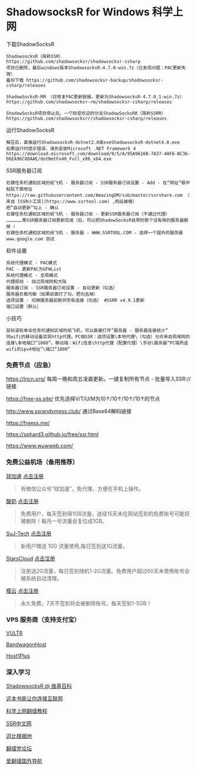 # ShadowsocksR for Windows 科学上网
下载ShadowSocksR

	ShadowsocksR（简称SSR）
	https://github.com/shadowsocksr/shadowsocksr-csharp
	项目已删除，最后windows版本ShadowsocksR-4.7.0-win.7z（已发现问题：PAC更新失效）
	备份下载 https://github.com/shadowsocksr-backup/shadowsocksr-csharp/releases
	
	ShadowSocksR-RM （仅修复PAC更新链接，更新为ShadowsocksR-4.7.0.1-win.7z）
	https://github.com/shadowsocksr-rm/shadowsocksr-csharp/releases
	
	ShadowSocksR项目停止后，一个较受欢迎的分支ShadowSocksRR（简称SSRR）
	https://github.com/shadowsocksrr/shadowsocksr-csharp/releases
	
运行ShadowSocksR

	解压后，直接运行ShadowsocksR-dotnet2.0或exeShadowsocksR-dotnet4.0.exe
	如果运行时提示错误，请先安装Microsoft .NET Framework 4
	https://download.microsoft.com/download/9/5/A/95A9616B-7A37-4AF6-BC36-D6EA96C8DAAE/dotNetFx40_Full_x86_x64.exe
	
SSR服务器订阅

	右键任务栏通知区域的纸飞机 - 服务器订阅 - SSR服务器订阅设置 - Add - 在“网址”框中粘贴下面地址
	https://raw.githubusercontent.com/AmazingDM/sub/master/ssrshare.com （ 来自 [SSR小工具](https://www.ssrtool.com) ,网站被墙）
	把“自动更新”勾上 - 确认
	右键任务栏通知区域的纸飞机 - 服务器订阅 - 更新SSR服务器订阅（不通过代理）
	………………等SSR服务器订阅更新完成（后，可以把ShadowSocksR自带的那个没有用的服务器删掉 ）
	右键任务栏通知区域的纸飞机 - 服务器 - WWW.SSRTOOL.COM - 选择一个国外的服务器
	www.google.com 测试

软件设置

	系统代理模式 - PAC模式
	PAC - 更新PAC为GFWList
	系统代理模式 - 全局模式
	代理规则 - 绕过局域网和大陆
	服务器订阅 - SSR服务器订阅设置 - 自动更新（勾选）
	服务器负载均衡（如果前面打了勾，把勾去掉）
	选项设置 - 切换服务器前断开所有连接（勾选） #SSRR v4.9.1更新
	端口设置（默认）
	
小技巧

	鼠标滚轮单击任务栏通知区域的纸飞机，可以直接打开“服务器 - 服务器连接统计”
	同wifi的移动设备实现http代理。PC端SSR：选项设置\本地代理\（勾选）允许来自局域网的连接\本地端口“1080”。移动端：Wifi信息\http代理（配置代理）\手动\服务器“PC端所连wifi的ipv4地址”\端口“1080”

### 免费节点（应急）

https://lncn.org/	每周一晚和周五凌晨更新。一键复制所有节点 - 批量导入SSR://链接

https://free-ss.site/	优先选择V/T/U/M为10↑/10↑/10↑/10↑的节点

http://www.ssrandvmess.club/	通过Base64解码链接

https://freess.me/

https://sphard3.github.io/free/ssr.html

https://www.wuwweb.com/
	
	
### 免费公益机场（备用推荐）

[球加速](http://qiujiasu.net)	[点击注册](https://qiujiasu.net/?iv=3691)

> 有微信公众号“球加速”，免代理，方便在手机上操作。

[酸奶](https://www.suannai.ml)	[点击注册](http://www.ssru.ml/register/57299/ZYASBQOG) 

> 免费用户，每天签到得1GB流量，连续15天未在网站签到的免费账号可能将被删除！每月一号流量会复位成1GB。

[SuJ-Tech](https://suj-tech.com/)	[点击注册](https://suj-tech.com/auth/register?code=tssN0Dza6qVE6iOMt9mF7gLgxaxJZPzD)

> 新用户赠送 10G 流量使用,每日签到送1G流量。

[StarsCloud](https://console.starscloud.org/)	[点击注册](https://console.starscloud.org/#/auth/register)

> 注册送2G流量，每日签到随机1-2G流量。免费用户超过60天未使用账号会被系统自动清理。

[樱云](https://yingyun.me/)	[点击注册](https://yingyun.me/auth/register)

> 永久免费。7天不签到将会被删除账号。每天签到1-5GB！

### VPS 服务商（支持支付宝）

[VULTR](https://www.vultr.com/)

[BandwagonHost](https://bandwagonhost.com/)

[Host1Plus](https://www.heficed.com/)

### 深入学习

[ShadowsocksR @ 维基百科](https://zh.wikipedia.org/wiki/Shadowsocks#ShadowsocksR)

[这本书能让你连接互联网](https://loremwalker.github.io/fq-book/#/)

[科学上网翻墙教程](https://sphard3.github.io/)

[SSR中文网](https://ssr.tools/)

[逗比根据地](https://doubibackup.com/)

[翻墙党论坛](https://fanqiangdang.com/)

[爱翻墙国外导航](https://www.ifanqiang.com/)







	

